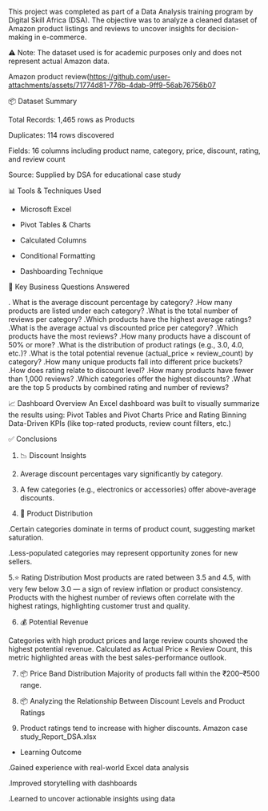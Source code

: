 This project was completed as part of a Data Analysis training program by Digital Skill Africa (DSA).
The objective was to analyze a cleaned dataset of Amazon product
listings and reviews to uncover insights for decision-making in e-commerce.

⚠️ Note: The dataset used is for academic purposes only and does not represent actual Amazon data.

 Amazon product review(https://github.com/user-attachments/assets/71774d81-776b-4dab-9ff9-56ab76756b07
 
 📦 Dataset Summary
 
Total Records: 1,465 rows as Products

Duplicates: 114 rows discovered

Fields: 16 columns including product name, category, price, discount, rating, and review count

Source: Supplied by DSA for educational case study

📊 Tools & Techniques Used

* Microsoft Excel

* Pivot Tables & Charts

* Calculated Columns

* Conditional Formatting

* Dashboarding Technique

🎯 Key Business Questions Answered

. What is the average discount percentage by category?
.How many products are listed under each category?
.What is the total number of reviews per category?
.Which products have the highest average ratings?
.What is the average actual vs discounted price per category?
.Which products have the most reviews?
.How many products have a discount of 50% or more?
.What is the distribution of product ratings (e.g., 3.0, 4.0, etc.)?
.What is the total potential revenue (actual_price × review_count) by category?
.How many unique products fall into different price buckets?
.How does rating relate to discount level?
.How many products have fewer than 1,000 reviews?
.Which categories offer the highest discounts?
.What are the top 5 products by combined rating and number of reviews?

📈 Dashboard Overview
An Excel dashboard was built to visually summarize the results using:
Pivot Tables and Pivot Charts
Price and Rating Binning
Data-Driven KPIs (like top-rated products, review count filters, etc.)

✅ Conclusions

1. 📉 Discount Insights
   
2. Average discount percentages vary significantly by category.

3. A few categories (e.g., electronics or accessories) offer above-average discounts.

4. 🧮 Product Distribution
   
.Certain categories dominate in terms of product count, suggesting market saturation.

.Less-populated categories may represent opportunity zones for new sellers.

5.⭐ Rating Distribution
Most products are rated between 3.5 and 4.5, with very few below 3.0 — a sign of review inflation or product consistency.
Products with the highest number of reviews often correlate with the highest ratings, highlighting customer trust and quality.

6. 💰 Potential Revenue

Categories with high product prices and large review counts showed the highest potential revenue.
Calculated as Actual Price × Review Count, this metric highlighted areas with the best sales-performance outlook.

7. 📦 Price Band Distribution
Majority of products fall within the ₹200–₹500 range.

9. 📦 Analyzing the Relationship Between Discount Levels and Product Ratings
   
10. Product ratings tend to increase with higher discounts. Amazon case study_Report_DSA.xlsx

* Learning Outcome
  
.Gained experience with real-world Excel data analysis

.Improved storytelling with dashboards

.Learned to uncover actionable insights using data


